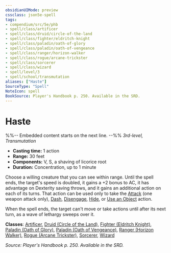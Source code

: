 ```yaml
---
obsidianUIMode: preview
cssclass: json5e-spell
tags:
- compendium/src/5e/phb
- spell/class/artificer
- spell/class/druid/circle-of-the-land
- spell/class/fighter/eldritch-knight
- spell/class/paladin/oath-of-glory
- spell/class/paladin/oath-of-vengeance
- spell/class/ranger/horizon-walker
- spell/class/rogue/arcane-trickster
- spell/class/sorcerer
- spell/class/wizard
- spell/level/3
- spell/school/transmutation
aliases: ["Haste"]
SourceType: "Spell"
NoteIcon: spell
BookSource: Player's Handbook p. 250. Available in the SRD.
---
```

# Haste
%%-- Embedded content starts on the next line. --%%
*3rd-level, Transmutation*  

- **Casting time:** 1 action
- **Range:** 30 feet
- **Components:** V, S, a shaving of licorice root
- **Duration:** Concentration, up to 1 minute

Choose a willing creature that you can see within range. Until the spell ends, the target's speed is doubled, it gains a +2 bonus to AC, it has advantage on Dexterity saving throws, and it gains an additional action on each of its turns. That action can be used only to take the [Attack](/2-Mechanics/CLI/rules/actions.md#Attack) (one weapon attack only), [Dash](/2-Mechanics/CLI/rules/actions.md#Dash), [Disengage](/2-Mechanics/CLI/rules/actions.md#Disengage), [Hide](/2-Mechanics/CLI/rules/actions.md#Hide), or [Use an Object](/2-Mechanics/CLI/rules/actions.md#Use%20an%20Object) action.

When the spell ends, the target can't move or take actions until after its next turn, as a wave of lethargy sweeps over it.

**Classes**: [Artificer](/2-Mechanics/CLI/classes/artificer-tce.md), [Druid (Circle of the Land)](/2-Mechanics/CLI/classes/druid-circle-of-the-land.md), [Fighter (Eldritch Knight)](/2-Mechanics/CLI/classes/fighter-eldritch-knight.md), [Paladin (Oath of Glory)](/2-Mechanics/CLI/classes/paladin-oath-of-glory-tce.md), [Paladin (Oath of Vengeance)](/2-Mechanics/CLI/classes/paladin-oath-of-vengeance.md), [Ranger (Horizon Walker)](/2-Mechanics/CLI/classes/ranger-horizon-walker-xge.md), [Rogue (Arcane Trickster)](/2-Mechanics/CLI/classes/rogue-arcane-trickster.md), [Sorcerer](/2-Mechanics/CLI/classes/sorcerer.md), [Wizard](/2-Mechanics/CLI/classes/wizard.md)

*Source: Player's Handbook p. 250. Available in the SRD.*